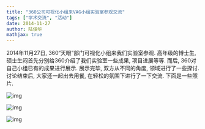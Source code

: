 ```yaml
---
title: "360公司可视化小组来VAG小组实验室参观交流"
tags: ["学术交流", "活动"]
date: 2014-11-27
author: 陆俊华
mathjax: true
---
```


2014年11月27日, 360“天眼”部门可视化小组来我们实验室参观. 高年级的博士生, 硕士生闷首先分别给360介绍了我们实验室一些成果, 项目进展等等. 而后, 360对自己小组已有的成果进行展示. 展示完毕, 双方从不同的角度, 领域进行了一些探讨. 讨论结束后, 大家还一起出去用餐, 在轻松的氛围下进行了一下交流. 下面是一些照片.

![img](http://www.cad.zju.edu.cn/home/vagblog/wp-content/uploads/2014/11/%E5%B8%883.jpg)

![img](http://www.cad.zju.edu.cn/home/vagblog/wp-content/uploads/2014/11/%E7%94%9F1.jpg)

![img](http://www.cad.zju.edu.cn/home/vagblog/wp-content/uploads/2014/11/QQ%E5%9B%BE%E7%89%8720141127223405.jpg)


